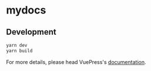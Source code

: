 # mydocs

> 

## Development

```bash
yarn dev
yarn build
```

For more details, please head VuePress's [documentation](https://v1.vuepress.vuejs.org/).

